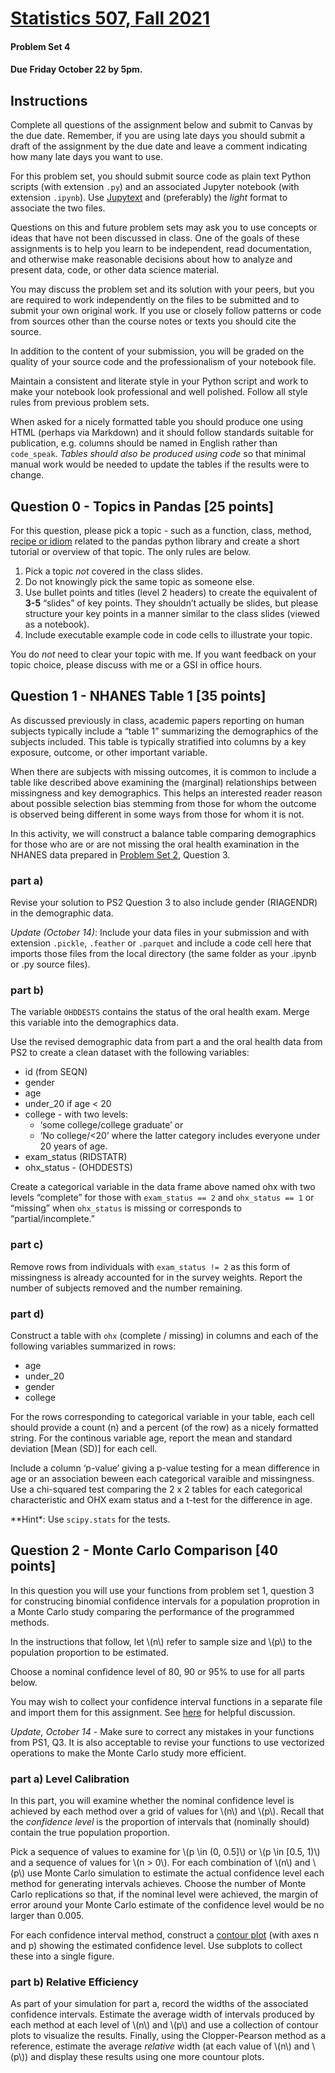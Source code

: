 
[Statistics 507, Fall 2021](../index.html)
==========================================

#### Problem Set 4

#### Due Friday October 22 by 5pm.

Instructions
------------

Complete all questions of the assignment below and submit to Canvas by the due date. Remember, if you are using late days you should submit a draft of the assignment by the due date and leave a comment indicating how many late days you want to use.

For this problem set, you should submit source code as plain text Python scripts (with extension `.py`) and an associated Jupyter notebook (with extension `.ipynb`). Use [Jupytext](https://jupytext.readthedocs.io/en/latest/install.html) and (preferably) the _light_ format to associate the two files.

Questions on this and future problem sets may ask you to use concepts or ideas that have not been discussed in class. One of the goals of these assignments is to help you learn to be independent, read documentation, and otherwise make reasonable decisions about how to analyze and present data, code, or other data science material.

You may discuss the problem set and its solution with your peers, but you are required to work independently on the files to be submitted and to submit your own original work. If you use or closely follow patterns or code from sources other than the course notes or texts you should cite the source.

In addition to the content of your submission, you will be graded on the quality of your source code and the professionalism of your notebook file.

Maintain a consistent and literate style in your Python script and work to make your notebook look professional and well polished. Follow all style rules from previous problem sets.

When asked for a nicely formatted table you should produce one using HTML (perhaps via Markdown) and it should follow standards suitable for publication, e.g. columns should be named in English rather than `code_speak`. _Tables should also be produced using code_ so that minimal manual work would be needed to update the tables if the results were to change.

Question 0 - Topics in Pandas \[25 points\]
-------------------------------------------

For this question, please pick a topic - such as a function, class, method, [recipe or idiom](https://pandas.pydata.org/pandas-docs/stable/user_guide/cookbook.html) related to the pandas python library and create a short tutorial or overview of that topic. The only rules are below.

1.  Pick a topic _not_ covered in the class slides.
2.  Do not knowingly pick the same topic as someone else.
3.  Use bullet points and titles (level 2 headers) to create the equivalent of **3-5** “slides” of key points. They shouldn’t actually be slides, but please structure your key points in a manner similar to the class slides (viewed as a notebook).
4.  Include executable example code in code cells to illustrate your topic.

You do _not_ need to clear your topic with me. If you want feedback on your topic choice, please discuss with me or a GSI in office hours.

Question 1 - NHANES Table 1 \[35 points\]
-----------------------------------------

As discussed previously in class, academic papers reporting on human subjects typically include a “table 1” summarizing the demographics of the subjects included. This table is typically stratified into columns by a key exposure, outcome, or other important variable.

When there are subjects with missing outcomes, it is common to include a table like described above examining the (marginal) relationships between missingness and key demographics. This helps an interested reader reason about possible selection bias stemming from those for whom the outcome is observed being different in some ways from those for whom it is not.

In this activity, we will construct a balance table comparing demographics for those who are or are not missing the oral health examination in the NHANES data prepared in [Problem Set 2](https://jbhender.github.io/Stats507/F21/ps/ps2.html), Question 3.

### part a)

Revise your solution to PS2 Question 3 to also include gender (RIAGENDR) in the demographic data.

_Update (October 14)_: Include your data files in your submission and with extension `.pickle`, `.feather` or `.parquet` and include a code cell here that imports those files from the local directory (the same folder as your .ipynb or .py source files).

### part b)

The variable `OHDDESTS` contains the status of the oral health exam. Merge this variable into the demographics data.

Use the revised demographic data from part a and the oral health data from PS2 to create a clean dataset with the following variables:

*   id (from SEQN)
*   gender
*   age
*   under\_20 if age < 20
*   college - with two levels:
    *   ‘some college/college graduate’ or
    *   ‘No college/<20’ where the latter category includes everyone under 20 years of age.
*   exam\_status (RIDSTATR)
*   ohx\_status - (OHDDESTS)

Create a categorical variable in the data frame above named ohx with two levels “complete” for those with `exam_status == 2` and `ohx_status == 1` or “missing” when `ohx_status` is missing or corresponds to “partial/incomplete.”

### part c)

Remove rows from individuals with `exam_status != 2` as this form of missingness is already accounted for in the survey weights. Report the number of subjects removed and the number remaining.

### part d)

Construct a table with `ohx` (complete / missing) in columns and each of the following variables summarized in rows:

*   age
*   under\_20
*   gender
*   college

For the rows corresponding to categorical variable in your table, each cell should provide a count (n) and a percent (of the row) as a nicely formatted string. For the continous variable age, report the mean and standard deviation \[Mean (SD)\] for each cell.

Include a column ‘p-value’ giving a p-value testing for a mean difference in age or an association beween each categorical varaible and missingness. Use a chi-squared test comparing the 2 x 2 tables for each categorical characteristic and OHX exam status and a t-test for the difference in age.

\*\*Hint\*: Use `scipy.stats` for the tests.

Question 2 - Monte Carlo Comparison \[40 points\]
-------------------------------------------------

In this question you will use your functions from problem set 1, question 3 for construcing binomial confidence intervals for a population proprotion in a Monte Carlo study comparing the performance of the programmed methods.

In the instructions that follow, let \\(n\\) refer to sample size and \\(p\\) to the population proportion to be estimated.

Choose a nominal confidence level of 80, 90 or 95% to use for all parts below.

You may wish to collect your confidence interval functions in a separate file and import them for this assignment. See [here](https://stackoverflow.com/questions/20309456/call-a-function-from-another-file) for helpful discussion.

_Update, October 14_ - Make sure to correct any mistakes in your functions from PS1, Q3. It is also acceptable to revise your functions to use vectorized operations to make the Monte Carlo study more efficient.

### part a) Level Calibration

In this part, you will examine whether the nominal confidence level is achieved by each method over a grid of values for \\(n\\) and \\(p\\). Recall that the _confidence level_ is the proportion of intervals that (nominally should) contain the true population proportion.

Pick a sequence of values to examine for \\(p \\in (0, 0.5\]\\) or \\(p \\in \[0.5, 1)\\) and a sequence of values for \\(n > 0\\). For each combination of \\(n\\) and \\(p\\) use Monte Carlo simulation to estimate the actual confidence level each method for generating intervals achieves. Choose the number of Monte Carlo replications so that, if the nominal level were achieved, the margin of error around your Monte Carlo estimate of the confidence level would be no larger than 0.005.

For each confidence interval method, construct a [contour plot](https://matplotlib.org/stable/gallery/images_contours_and_fields/contour_demo.html) (with axes n and p) showing the estimated confidence level. Use subplots to collect these into a single figure.

### part b) Relative Efficiency

As part of your simulation for part a, record the widths of the associated confidence intervals. Estimate the average width of intervals produced by each method at each level of \\(n\\) and \\(p\\) and use a collection of contour plots to visualize the results. Finally, using the Clopper-Pearson method as a reference, estimate the average _relative_ width (at each value of \\(n\\) and \\(p\\)) and display these results using one more countour plots.

